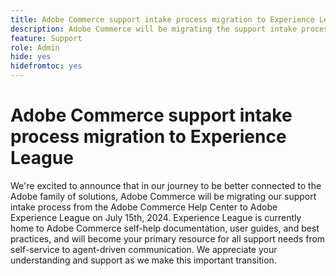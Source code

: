 ```yaml
---
title: Adobe Commerce support intake process migration to Experience League
description: Adobe Commerce will be migrating the support intake process from the Adobe Commerce Help Center to Adobe Experience League on July 15th, 2024. Experience League will become your primary resource for all support needs from self-service to agent-driven communication.
feature: Support
role: Admin
hide: yes
hidefromtoc: yes
---
```


# Adobe Commerce support intake process migration to Experience League

We're excited to announce that in our journey to be better connected to the Adobe family of solutions, Adobe Commerce will be migrating our support intake process from the Adobe Commerce Help Center to Adobe Experience League on July 15th, 2024. Experience League is currently home to Adobe Commerce self-help documentation, user guides, and best practices, and will become your primary resource for all support needs from self-service to agent-driven communication. We appreciate your understanding and support as we make this important transition.
